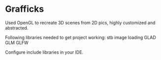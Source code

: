 # Grafficks
Used OpenGL to recreate 3D scenes from 2D pics, highly customized and abstracted.

Following libraries needed to get project working:
stb image loading
GLAD
GLM
GLFW

Configure include libraries in your IDE.
